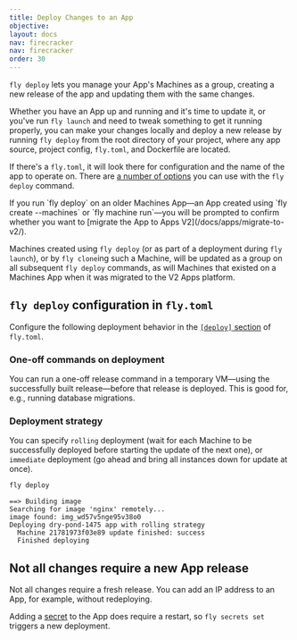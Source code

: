 ```yaml
---
title: Deploy Changes to an App
objective: 
layout: docs
nav: firecracker
nav: firecracker
order: 30
---
```


`fly deploy` lets you manage your App's Machines as a group, creating a new release of the app and updating them with the same changes.

Whether you have an App up and running and it's time to update it, or you've run `fly launch` and need to tweak something to get it running properly, you can make your changes locally and deploy a new release by running `fly deploy` from the root directory of your project, where any app source, project config, `fly.toml`, and Dockerfile are located. 

If there's a `fly.toml`, it will look there for configuration and the name of the app to operate on. There are [a number of options](/docs/flyctl/deploy/) you can use with the `fly deploy` command.

<div class="callout">
If you run `fly deploy` on an older Machines App&mdash;an App created using `fly create --machines` or `fly machine run`&mdash;you will be prompted to confirm whether you want to [migrate the App to Apps V2](/docs/apps/migrate-to-v2/).
</div>

Machines created using `fly deploy` (or as part of a deployment during `fly launch`), or by `fly clone`ing such a Machine, will be updated as a group on all subsequent `fly deploy` commands, as will Machines that existed on a Machines App when it was migrated to the V2 Apps platform.


## `fly deploy` configuration in `fly.toml`


Configure the following deployment behavior in the [`[deploy]` section](/docs/reference/configuration/#the-deploy-section) of `fly.toml`.

### One-off commands on deployment
You can run a one-off release command in a temporary VM&mdash;using the successfully built release&mdash;before that release is deployed. This is good for, e.g., running database migrations.

### Deployment strategy
You can specify `rolling` deployment (wait for each Machine to be successfully deployed before starting the update of the next one), or `immediate` deployment (go ahead and bring all instances down for update at once).




```cmd
fly deploy
```
```out
==> Building image
Searching for image 'nginx' remotely...
image found: img_wd57v5nge95v38o0
Deploying dry-pond-1475 app with rolling strategy
  Machine 21781973f03e89 update finished: success
  Finished deploying
```

## Not all changes require a new App release

Not all changes require a fresh release. You can add an IP address to an App, for example, without redeploying.

Adding a [secret](/docs/reference/secrets/) to the App does require a restart, so `fly secrets set` triggers a new deployment.
